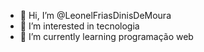 - 👋 Hi, I’m @LeonelFriasDinisDeMoura
- 👀 I’m interested in tecnologia
- 🌱 I’m currently learning programação web


<!---
LeonelFriasDinisDeMoura/LeonelFriasDinisDeMoura is a ✨ special ✨ repository because its `README.md` (this file) appears on your GitHub profile.
You can click the Preview link to take a look at your changes.
--->
